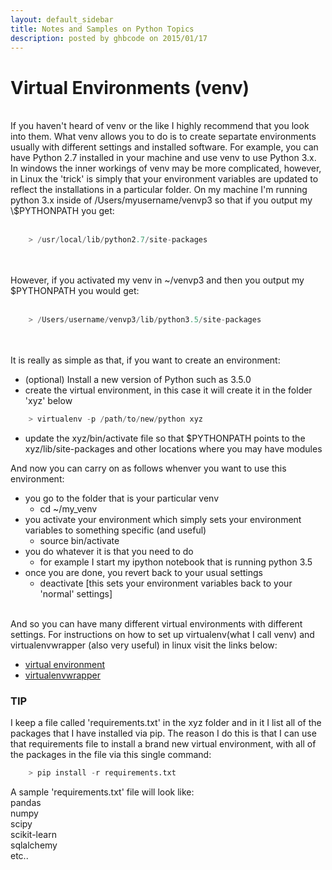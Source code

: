 ```yaml
---
layout: default_sidebar
title: Notes and Samples on Python Topics
description: posted by ghbcode on 2015/01/17
---
```

# Virtual Environments (venv)
<br>
If you haven't heard of venv or the like I highly recommend that you look into them. What venv allows you to do is to create separtate environments usually with different settings and installed software. For example, you can have Python 2.7 installed in your machine and use venv to use Python 3.x. In windows the inner workings of venv may be more complicated, however, in Linux the 'trick' is simply that your environment variables are updated to reflect the installations in a particular folder. On my machine I'm running python 3.x inside of /Users/myusername/venvp3 so that if you output my \$PYTHONPATH you get:<br>
<br>

``` python
    > /usr/local/lib/python2.7/site-packages
```

<br><br>
However, if you activated my venv in ~/venvp3 and then you output my \$PYTHONPATH you would get:<br><br>

``` python
    > /Users/username/venvp3/lib/python3.5/site-packages
```    

<br><br>
It is really as simple as that, if you want to create an environment:
- (optional) Install a new version of Python such as 3.5.0
- create the virtual environment, in this case it will create it in the folder 'xyz' below
``` python
    > virtualenv -p /path/to/new/python xyz
```
- update the xyz/bin/activate file so that $PYTHONPATH points to the xyz/lib/site-packages and other locations where you may have modules


And now you can carry on as follows whenver you want to use this environment:<br>
- you go to the folder that is your particular venv
  - cd ~/my_venv
- you activate your environment which simply sets your environment variables to something specific (and useful)
  - source bin/activate
- you do whatever it is that you need to do
  - for example I start my ipython notebook that is running python 3.5
- once you are done, you revert back to your usual settings 
  - deactivate [this sets your environment variables back to your 'normal' settings]
<br><br>

And so you can have many different virtual environments with different settings. For instructions on how to set up virtualenv(what I call venv) and virtualenvwrapper (also very useful) in linux visit the links below:
- [virtual environment](https://wiki.archlinux.org/index.php/Python/Virtual_environment)
- [virtualenvwrapper](http://virtualenvwrapper.readthedocs.io/en/latest/)

### TIP

I keep a file called 'requirements.txt' in the xyz folder and in it I list all of the packages that I have installed via pip. The reason I do this is that I can use that requirements file to install a brand new virtual environment, with all of the packages in the file via this single command:

``` python
    > pip install -r requirements.txt
```

A sample 'requirements.txt' file will look like:
<br>pandas
<br>numpy
<br>scipy
<br>scikit-learn
<br>sqlalchemy
<br>etc..
